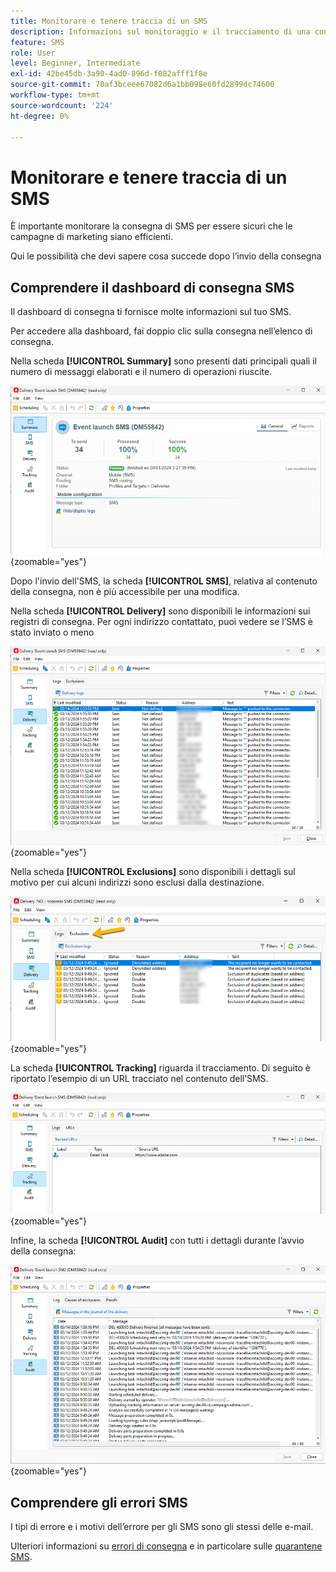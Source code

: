 ```yaml
---
title: Monitorare e tenere traccia di un SMS
description: Informazioni sul monitoraggio e il tracciamento di una consegna SMS
feature: SMS
role: User
level: Beginner, Intermediate
exl-id: 42be45db-3a90-4ad0-896d-f082afff1f8e
source-git-commit: 70af3bceee67082d6a1bb098e60fd2899dc74600
workflow-type: tm+mt
source-wordcount: '224'
ht-degree: 0%

---
```


# Monitorare e tenere traccia di un SMS

È importante monitorare la consegna di SMS per essere sicuri che le campagne di marketing siano efficienti.

Qui le possibilità che devi sapere cosa succede dopo l’invio della consegna

## Comprendere il dashboard di consegna SMS

Il dashboard di consegna ti fornisce molte informazioni sul tuo SMS.

Per accedere alla dashboard, fai doppio clic sulla consegna nell’elenco di consegna.

Nella scheda **[!UICONTROL Summary]** sono presenti dati principali quali il numero di messaggi elaborati e il numero di operazioni riuscite.

![](assets/sms_summary.png){zoomable="yes"}

Dopo l&#39;invio dell&#39;SMS, la scheda **[!UICONTROL SMS]**, relativa al contenuto della consegna, non è più accessibile per una modifica.

Nella scheda **[!UICONTROL Delivery]** sono disponibili le informazioni sui registri di consegna. Per ogni indirizzo contattato, puoi vedere se l’SMS è stato inviato o meno

![](assets/sms_deliverylogs.png){zoomable="yes"}

Nella scheda **[!UICONTROL Exclusions]** sono disponibili i dettagli sul motivo per cui alcuni indirizzi sono esclusi dalla destinazione.

![](assets/sms_exclusions.png){zoomable="yes"}

La scheda **[!UICONTROL Tracking]** riguarda il tracciamento. Di seguito è riportato l’esempio di un URL tracciato nel contenuto dell’SMS.

![](assets/sms_trackinglogs.png){zoomable="yes"}

Infine, la scheda **[!UICONTROL Audit]** con tutti i dettagli durante l’avvio della consegna:

![](assets/sms_audit.png){zoomable="yes"}

## Comprendere gli errori SMS

I tipi di errore e i motivi dell’errore per gli SMS sono gli stessi delle e-mail.

Ulteriori informazioni su [errori di consegna](../delivery-failures.md) e in particolare sulle [quarantene SMS](../delivery-failures.md#sms-quarantines).
